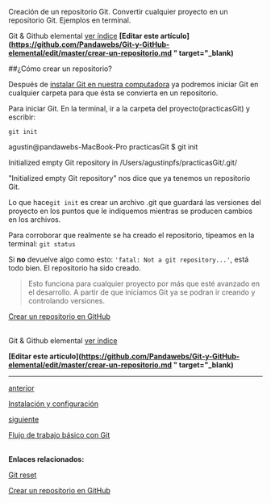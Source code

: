 <span class="hidden-excerpt"> Creación de un repositorio Git. Convertir cualquier proyecto en un repositorio Git. Ejemplos en terminal.</span>

<!-- Inicio links índice y github -->

<span class="link-to-index-git">Git & Github elemental [ ver índice](http://localhost:2368/git-github-elemental/)</span>
<strong class="link-to-github">[Editar este artículo](https://github.com/Pandawebs/Git-y-GitHub-elemental/edit/master/crear-un-repositorio.md " target="_blank)</strong>

<!-- Fin links índice y github -->



##¿Cómo crear un repositorio?


Después de [instalar Git en nuestra computadora](http://localhost:2368/instalacion-y-configuracion-de-git/) ya podremos iniciar Git en cualquier carpeta para que ésta se convierta en un repositorio.

Para iniciar Git. En la terminal, ir a la carpeta del proyecto(practicasGit) y escribir:

`git init`

<div class="console">
  <p>agustin@pandawebs-MacBook-Pro practicasGit $ git init</p>
  <p>Initialized empty Git repository in /Users/agustinpfs/practicasGit/.git/
</p>
</div>

"Initialized empty Git repository" nos dice que ya tenemos un repositorio Git.


Lo que hace`git init` es crear un archivo .git que guardará las versiones del proyecto en los puntos que le indiquemos mientras se producen cambios en los archivos.


Para corroborar que realmente se ha creado el repositorio, tipeamos en la terminal:
`git status`

Si **no** devuelve algo como esto: `'fatal: Not a git repository...'`, está todo bien.
El repositorio ha sido creado.

> Esto funciona para cualquier proyecto por más que esté avanzado en el desarrollo.
A partir de que iniciamos Git ya se podran ir creando y controlando versiones.

[Crear un repositorio en GitHub](http://localhost:2368/funcionamiento-de-github/)
<br>
<br>

<!-- Inicio links índice y github -->

<span class="link-to-index-git">Git & Github elemental [ ver índice](http://localhost:2368/git-github-elemental/)</span>

<strong class="link-to-github">[Editar este artículo](https://github.com/Pandawebs/Git-y-GitHub-elemental/edit/master/crear-un-repositorio.md " target="_blank)</strong>

<!-- Fin links índice y github -->

<hr>
<div class="post-content_next">
  <a href="http://localhost:2368/instalacion-y-configuracion-de-git">
    <div class="post-content_next-left">
      <p>anterior</p>
      <span>Instalación y configuración</span>
  </div>
  <a href="http://localhost:2368/flujo-de-trabajo-basico-con-git/">
    <div class="post-content_next-right">
      <p>siguiente</p>
      <span>Flujo de trabajo básico con Git</span>
    </div>
  </a>
</div>
<br>

**Enlaces relacionados:**

[Git reset](http://localhost:2368/git-reset)

[Crear un repositorio en GitHub](http://localhost:2368/funcionamiento-de-github/)

